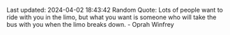 Last updated: 2024-04-02 18:43:42
Random Quote: Lots of people want to ride with you in the limo, but what you want is someone who will take the bus with you when the limo breaks down. - Oprah Winfrey